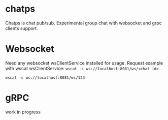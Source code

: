 # chatps
Сhatps is chat pub/sub. Experimental group chat with websocket and grpc clients support.


# Websocket
Need any websocket wsClientService installed for usage.
Request example with wscat wsClientService:
`wscat -c ws://localhost:8081/ws/<chat id>`

`wscat -c ws://localhost:8081/ws/123`

# gRPC
work in progress

